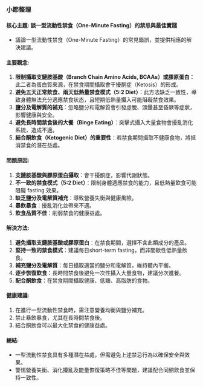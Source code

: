 ### 小節整理

#### 核心主題: 談一型流動性禁食（One-Minute Fasting）的禁忌與最佳實踐
- 議論一型流動性禁食（One-Minute Fasting）的常見錯誤，並提供相應的解決建議。

#### 主要觀念:
1. **限制攝取支鏈胺基酸（Branch Chain Amino Acids, BCAAs）或膠原蛋白**：此二者為蛋白質來源，在禁食期間攝取會干擾酮症（Ketosis）的形成。
2. **避免五天正常飲食、兩天低熱量禁食模式（5:2 Diet）**：此方法缺乏一致性，導致身體無法充分適應禁食状态，且短期低熱量攝入可能阻礙禁食效果。
3. **鹽分及電解質的補充**：忽略鹽分和電解質會引發虛脫、頭暈甚至昏厥等症狀，影響健康與安全。
4. **避免長時間禁食後的大餐（Binge Eating）**：突擊式攝入大量食物會擾亂消化系統，造成不適。
5. **結合酮飲食（Ketogenic Diet）的重要性**：若禁食期間攝取不健康食物，將抵消禁食的潛在益處。

#### 問題原因:
1. **支鏈胺基酸與膠原蛋白攝取**：會干擾酮症，影響代謝狀態。
2. **不一致的禁食模式（5:2 Diet）**：限制身體適應禁食的能力，且低熱量飲食可能阻礙 fasting 效果。
3. **缺乏鹽分及電解質補充**：導致營養失衡與健康風險。
4. **暴飲暴食**：擾亂消化並帶來不適。
5. **飲食品質不佳**：削弱禁食的健康益處。

#### 解決方法:
1. **避免攝取支鏈胺基酸或膠原蛋白**：在禁食期間，選擇不含此類成分的產品。
2. **堅持一致的禁食模式**：建議每日short-term fasting，而非間歇性低熱量飲食。
3. **補充鹽分及電解質**：每日攝取適當的鹽分和電解質，維持體內平衡。
4. **逐步恢復飲食**：長時間禁食後避免一次性攝入大量食物，建議分次進餐。
5. **配合酮飲食**：在禁食期間攝取健康、低糖、高脂肪的食物。

#### 健康建議:
1. 在進行一型流動性禁食時，需注意營養均衡與鹽分補充。
2. 禁止暴飲暴食，尤其在長時間禁食後。
3. 結合酮飲食可以最大化禁食的健康益處。

#### 總結:
- 一型流動性禁食具有多種潛在益處，但需避免上述禁忌行為以確保安全與效果。
- 警惕營養失衡、消化擾亂及能量恢復策略不佳等問題，建議配合同酮飲食並保持一致性。